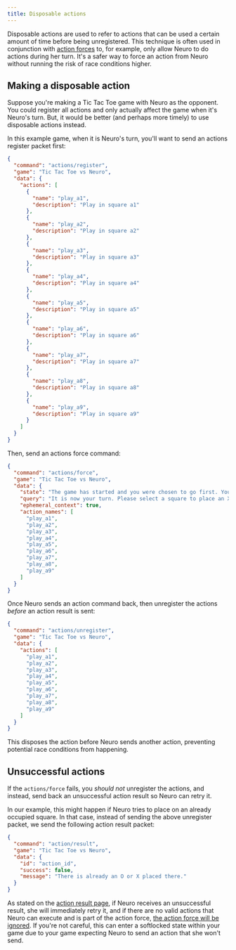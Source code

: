 ```yaml
---
title: Disposable actions
---
```


Disposable actions are used to refer to actions that can be used a certain amount of time before being unregistered.
This technique is often used in conjunction with [action forces](/base/actions/force) to, for example, only allow Neuro to do actions during her turn.
It's a safer way to force an action from Neuro without running the risk of race conditions higher.

## Making a disposable action

Suppose you're making a Tic Tac Toe game with Neuro as the opponent. You could register all actions and only actually affect the game when it's Neuro's turn. But, it would be better (and perhaps more timely) to use disposable actions instead.

In this example game, when it is Neuro's turn, you'll want to send an actions register packet first:

```json
{
  "command": "actions/register",
  "game": "Tic Tac Toe vs Neuro",
  "data": {
    "actions": [
      {
        "name": "play_a1",
        "description": "Play in square a1"
      },
      {
        "name": "play_a2",
        "description": "Play in square a2"
      },
      {
        "name": "play_a3",
        "description": "Play in square a3"
      },
      {
        "name": "play_a4",
        "description": "Play in square a4"
      },
      {
        "name": "play_a5",
        "description": "Play in square a5"
      },
      {
        "name": "play_a6",
        "description": "Play in square a6"
      },
      {
        "name": "play_a7",
        "description": "Play in square a7"
      },
      {
        "name": "play_a8",
        "description": "Play in square a8"
      },
      {
        "name": "play_a9",
        "description": "Play in square a9"
      }
    ]
  }
}
```

Then, send an actions force command:

```json
{
  "command": "actions/force",
  "game": "Tic Tac Toe vs Neuro",
  "data": {
    "state": "The game has started and you were chosen to go first. You are X, your opponent is O.",
    "query": "It is now your turn. Please select a square to place an X in.",
    "ephemeral_context": true,
    "action_names": [
      "play_a1",
      "play_a2",
      "play_a3",
      "play_a4",
      "play_a5",
      "play_a6",
      "play_a7",
      "play_a8",
      "play_a9"
    ]
  }
}
```

Once Neuro sends an action command back, then unregister the actions _before_ an action result is sent:

```json
{
  "command": "actions/unregister",
  "game": "Tic Tac Toe vs Neuro",
  "data": {
    "actions": [
      "play_a1",
      "play_a2",
      "play_a3",
      "play_a4",
      "play_a5",
      "play_a6",
      "play_a7",
      "play_a8",
      "play_a9"
    ]
  }
}
```

This disposes the action before Neuro sends another action, preventing potential race conditions from happening.

## Unsuccessful actions

If the `actions/force` fails, you _should not_ unregister the actions, and instead, send back an unsuccessful action result so Neuro can retry it.

In our example, this might happen if Neuro tries to place on an already occupied square. In that case, instead of sending the above unregister packet, we send the following action result packet:

```json
{
  "command": "action/result",
  "game": "Tic Tac Toe vs Neuro",
  "data": {
    "id": "action_id",
    "success": false,
    "message": "There is already an O or X placed there."
  }
}
```

As stated on the [action result page](/base/actions/result), if Neuro receives an unsuccessful result, she will immediately retry it, and if there are no valid actions that Neuro can execute and is part of the action force, [the action force will be ignored](base/actions/force). If you're not careful, this can enter a softlocked state within your game due to your game expecting Neuro to send an action that she won't send.
